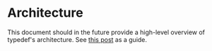 # Architecture

This document should in the future provide a high-level overview of typedef's architecture. See [this post](https://matklad.github.io//2021/02/06/ARCHITECTURE.md.html) as a guide.